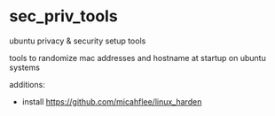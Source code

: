 sec_priv_tools
==============

ubuntu privacy &amp; security setup tools

tools to randomize mac addresses and hostname at startup on ubuntu systems


additions:

+ install https://github.com/micahflee/linux_harden
